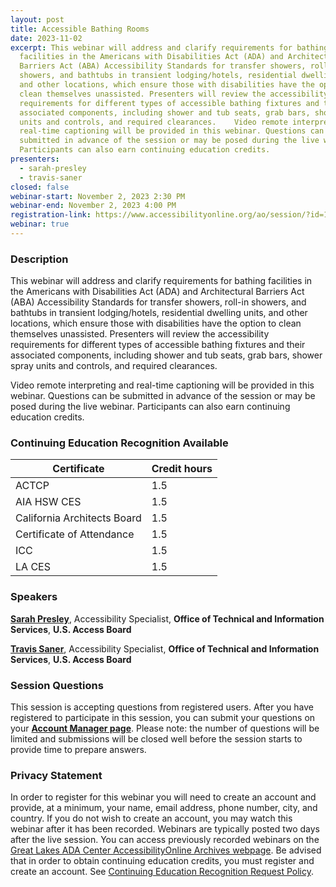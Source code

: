 ```yaml
---
layout: post
title: Accessible Bathing Rooms
date: 2023-11-02
excerpt: This webinar will address and clarify requirements for bathing
  facilities in the Americans with Disabilities Act (ADA) and Architectural
  Barriers Act (ABA) Accessibility Standards for transfer showers, roll-in
  showers, and bathtubs in transient lodging/hotels, residential dwelling units,
  and other locations, which ensure those with disabilities have the option to
  clean themselves unassisted. Presenters will review the accessibility
  requirements for different types of accessible bathing fixtures and their
  associated components, including shower and tub seats, grab bars, shower spray
  units and controls, and required clearances.    Video remote interpreting and
  real-time captioning will be provided in this webinar. Questions can be
  submitted in advance of the session or may be posed during the live webinar.
  Participants can also earn continuing education credits.
presenters:
  - sarah-presley
  - travis-saner
closed: false
webinar-start: November 2, 2023 2:30 PM
webinar-end: November 2, 2023 4:00 PM
registration-link: https://www.accessibilityonline.org/ao/session/?id=111086
webinar: true
---
```

### Description

This webinar will address and clarify requirements for bathing facilities in the Americans with Disabilities Act (ADA) and Architectural Barriers Act (ABA) Accessibility Standards for transfer showers, roll-in showers, and bathtubs in transient lodging/hotels, residential dwelling units, and other locations, which ensure those with disabilities have the option to clean themselves unassisted. Presenters will review the accessibility requirements for different types of accessible bathing fixtures and their associated components, including shower and tub seats, grab bars, shower spray units and controls, and required clearances. 
 
Video remote interpreting and real-time captioning will be provided in this webinar. Questions can be submitted in advance of the session or may be posed during the live webinar. Participants can also earn continuing education credits.

### Continuing Education Recognition Available

| **Certificate**             | **Credit hours** |
| --------------------------- | ---------------- |
| ACTCP                       | 1.5              |
| AIA HSW CES                 | 1.5              |
| California Architects Board | 1.5              |
| Certificate of Attendance   | 1.5              |
| ICC                         | 1.5              |
| L﻿A CES                      | 1.5              |

### Speakers

**[Sarah Presley](https://www.accessibilityonline.org/speakers/speaker.aspx?id=10778&ret=Accessible%20Signage)**, Accessibility Specialist, **Office of Technical and Information Services**, **U.S. Access Board**

**[Travis Saner](https://www.accessibilityonline.org/speakers/speaker.aspx?id=11032&ret=Accessible%20Bathing%20Rooms)**, Accessibility Specialist, **Office of Technical and Information Services**, **U.S. Access Board**

### Session Questions

This session is accepting questions from registered users. After you have registered to participate in this session, you can submit your questions on your **[Account Manager page](https://www.accessibilityonline.org/ao/accountManager/110952)**. Please note: the number of questions will be limited and submissions will be closed well before the session starts to provide time to prepare answers.

### Privacy Statement

In order to register for this webinar you will need to create an account and provide, at a minimum, your name, email address, phone number, city, and country. If you do not wish to create an account, you may watch this webinar after it has been recorded. Webinars are typically posted two days after the live session. You can access previously recorded webinars on the [Great Lakes ADA Center AccessibilityOnline Archives webpage](https://www.accessibilityonline.org/ao/archives/). Be advised that in order to obtain continuing education credits, you must register and create an account. See [Continuing Education Recognition Request Policy](https://www.accessibilityonline.org/continuing-education/CEUDetails.aspx).
